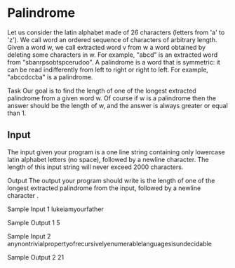 # Palindrome

Let us consider the latin alphabet made of 26 characters (letters from 'a' to 'z'). 
We call word an ordered sequence of characters of arbitrary length. 
Given a word w, we call extracted word v from w a word obtained by deleting some characters in w. 
For example, "abcd" is an extracted word from "sbanrpsobtspcerudoo". 
A palindrome is a word that is symmetric: it can be read indifferently from left to right or right to left. For example, "abccdccba" is a palindrome.

Task
Our goal is to find the length of one of the longest extracted palindrome from a given word w. Of course if w is a palindrome then the answer should be the length of w, and the answer is always greater or equal than 1.

## Input
The input given your program is a one line string containing only lowercase latin alphabet letters (no space), followed by a newline character. The length of this input string will never exceed 2000 characters.

Output
The output your program should write is the length of one of the longest extracted palindrome from the input, followed by a newline character .

Sample Input 1
lukeiamyourfather

Sample Output 1
5

Sample Input 2
anynontrivialpropertyofrecursivelyenumerablelanguagesisundecidable

Sample Output 2
21